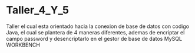 # Taller_4_Y_5
Taller el cual esta orientado hacia la conexion de base de datos con codigo Java, el cual se plantera de 4 maneras diferentes, ademas de encriptar el campo password
 y desencriptarlo en el gestor de base de datos MySQL WORKBENCH
